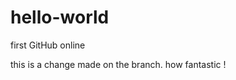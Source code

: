 hello-world
===========

first GitHub online

this is a change made on the branch. 
how fantastic !

